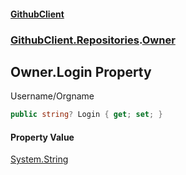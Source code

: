 #### [GithubClient](index.md 'index')
### [GithubClient.Repositories](GithubClient.Repositories.md 'GithubClient.Repositories').[Owner](GithubClient.Repositories.Owner.md 'GithubClient.Repositories.Owner')

## Owner.Login Property

Username/Orgname

```csharp
public string? Login { get; set; }
```

#### Property Value
[System.String](https://docs.microsoft.com/en-us/dotnet/api/System.String 'System.String')
